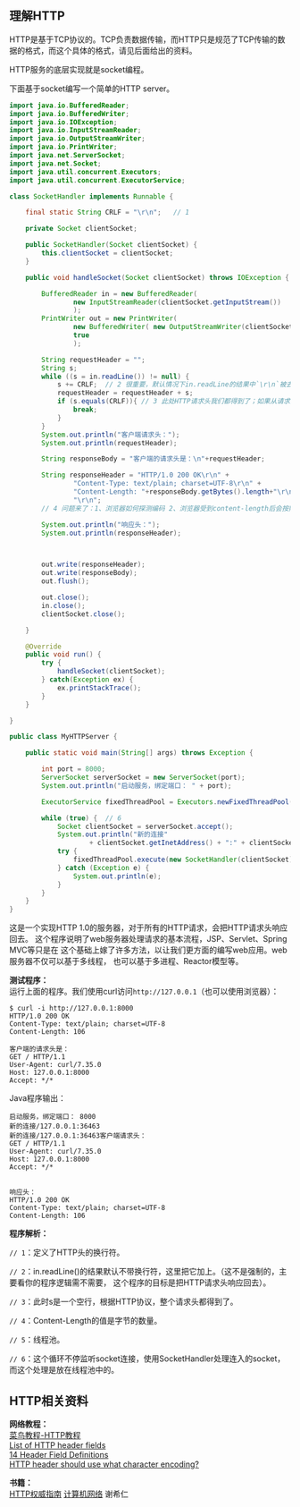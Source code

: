 理解HTTP
---

HTTP是基于TCP协议的。TCP负责数据传输，而HTTP只是规范了TCP传输的数据的格式，而这个具体的格式，请见后面给出的资料。

HTTP服务的底层实现就是socket编程。


下面基于socket编写一个简单的HTTP server。

```java
import java.io.BufferedReader;
import java.io.BufferedWriter;
import java.io.IOException;
import java.io.InputStreamReader;
import java.io.OutputStreamWriter;
import java.io.PrintWriter;
import java.net.ServerSocket;
import java.net.Socket;
import java.util.concurrent.Executors;
import java.util.concurrent.ExecutorService;

class SocketHandler implements Runnable {

    final static String CRLF = "\r\n";   // 1

    private Socket clientSocket;

    public SocketHandler(Socket clientSocket) {
        this.clientSocket = clientSocket;
    }

    public void handleSocket(Socket clientSocket) throws IOException {

        BufferedReader in = new BufferedReader(
                new InputStreamReader(clientSocket.getInputStream())
                );
        PrintWriter out = new PrintWriter(
                new BufferedWriter( new OutputStreamWriter(clientSocket.getOutputStream())),
                true
                );

        String requestHeader = "";
        String s;
        while ((s = in.readLine()) != null) {
            s += CRLF;  // 2 很重要，默认情况下in.readLine的结果中`\r\n`被去掉了
            requestHeader = requestHeader + s;
            if (s.equals(CRLF)){ // 3 此处HTTP请求头我们都得到了；如果从请求头中判断有请求正文，则还需要继续获取数据
                break;
            }
        }
        System.out.println("客户端请求头：");
        System.out.println(requestHeader);

        String responseBody = "客户端的请求头是：\n"+requestHeader;

        String responseHeader = "HTTP/1.0 200 OK\r\n" +
                "Content-Type: text/plain; charset=UTF-8\r\n" +
                "Content-Length: "+responseBody.getBytes().length+"\r\n" +
                "\r\n";
        // 4 问题来了：1、浏览器如何探测编码 2、浏览器受到content-length后会按照什么方式判断？汉字的个数？字节数？

        System.out.println("响应头：");
        System.out.println(responseHeader);



        out.write(responseHeader);
        out.write(responseBody);
        out.flush();

        out.close();
        in.close();
        clientSocket.close();

    }

    @Override
    public void run() {
        try {
            handleSocket(clientSocket);
        } catch(Exception ex) {
            ex.printStackTrace();
        }
    }

}

public class MyHTTPServer {

    public static void main(String[] args) throws Exception {

        int port = 8000;
        ServerSocket serverSocket = new ServerSocket(port);
        System.out.println("启动服务，绑定端口： " + port);

        ExecutorService fixedThreadPool = Executors.newFixedThreadPool(30);  // 5

        while (true) {  // 6
            Socket clientSocket = serverSocket.accept();
            System.out.println("新的连接"
                    + clientSocket.getInetAddress() + ":" + clientSocket.getPort());
            try {
                fixedThreadPool.execute(new SocketHandler(clientSocket));
            } catch (Exception e) {
                System.out.println(e);
            }
        }
    }
}
```

这是一个实现HTTP 1.0的服务器，对于所有的HTTP请求，会把HTTP请求头响应回去。
这个程序说明了web服务器处理请求的基本流程，JSP、Servlet、Spring MVC等只是在
这个基础上嫁了许多方法，以让我们更方面的编写web应用。web服务器不仅可以基于多线程，
也可以基于多进程、Reactor模型等。

**测试程序：**  
运行上面的程序。我们使用curl访问`http://127.0.0.1`（也可以使用浏览器）：
```shell
$ curl -i http://127.0.0.1:8000
HTTP/1.0 200 OK
Content-Type: text/plain; charset=UTF-8
Content-Length: 106

客户端的请求头是：
GET / HTTP/1.1
User-Agent: curl/7.35.0
Host: 127.0.0.1:8000
Accept: */*
```

Java程序输出：
```shell
启动服务，绑定端口： 8000
新的连接/127.0.0.1:36463
新的连接/127.0.0.1:36463客户端请求头：
GET / HTTP/1.1
User-Agent: curl/7.35.0
Host: 127.0.0.1:8000
Accept: */*


响应头：
HTTP/1.0 200 OK
Content-Type: text/plain; charset=UTF-8
Content-Length: 106
```

**程序解析：**  

`// 1`：定义了HTTP头的换行符。

`// 2`：in.readLine()的结果默认不带换行符，这里把它加上。（这不是强制的，主要看你的程序逻辑需不需要，
这个程序的目标是把HTTP请求头响应回去）。

`// 3`：此时s是一个空行，根据HTTP协议，整个请求头都得到了。

`// 4`：Content-Length的值是字节的数量。

`// 5`：线程池。

`// 6`：这个循环不停监听socket连接，使用SocketHandler处理连入的socket，而这个处理是放在线程池中的。



## HTTP相关资料

**网络教程：**  
[菜鸟教程-HTTP教程](http://www.runoob.com/http/http-tutorial.html)  
[List of HTTP header fields](https://en.wikipedia.org/wiki/List_of_HTTP_header_fields)  
[14 Header Field Definitions](http://www.w3.org/Protocols/rfc2616/rfc2616-sec14.html)  
[HTTP header should use what character encoding?](http://stackoverflow.com/questions/4400678/http-header-should-use-what-character-encoding)  


**书籍：**  
[HTTP权威指南]()
[计算机网络]() 谢希仁
